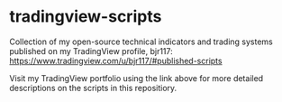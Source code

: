 # tradingview-scripts
Collection of my open-source technical indicators and trading systems published on my TradingView profile, bjr117: https://www.tradingview.com/u/bjr117/#published-scripts

Visit my TradingView portfolio using the link above for more detailed descriptions on the scripts in this repositiory.
